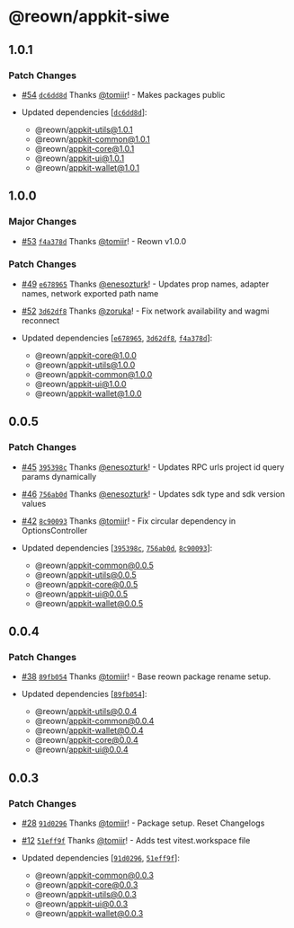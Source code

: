 # @reown/appkit-siwe

## 1.0.1

### Patch Changes

- [#54](https://github.com/reown-com/appkit/pull/54) [`dc6dd8d`](https://github.com/reown-com/appkit/commit/dc6dd8d37cbe79ae3b0bcaf7bdace1fe6ad11b09) Thanks [@tomiir](https://github.com/tomiir)! - Makes packages public

- Updated dependencies [[`dc6dd8d`](https://github.com/reown-com/appkit/commit/dc6dd8d37cbe79ae3b0bcaf7bdace1fe6ad11b09)]:
  - @reown/appkit-utils@1.0.1
  - @reown/appkit-common@1.0.1
  - @reown/appkit-core@1.0.1
  - @reown/appkit-ui@1.0.1
  - @reown/appkit-wallet@1.0.1

## 1.0.0

### Major Changes

- [#53](https://github.com/reown-com/appkit/pull/53) [`f4a378d`](https://github.com/reown-com/appkit/commit/f4a378de8bf67f296ab5cc2d730533e7362ba36a) Thanks [@tomiir](https://github.com/tomiir)! - Reown v1.0.0

### Patch Changes

- [#49](https://github.com/reown-com/appkit/pull/49) [`e678965`](https://github.com/reown-com/appkit/commit/e67896504762ea2220aaedb3202077eec83fdc7f) Thanks [@enesozturk](https://github.com/enesozturk)! - Updates prop names, adapter names, network exported path name

- [#52](https://github.com/reown-com/appkit/pull/52) [`3d62df8`](https://github.com/reown-com/appkit/commit/3d62df8e0f29977ee82f96f17fbbac66f39ae6a6) Thanks [@zoruka](https://github.com/zoruka)! - Fix network availability and wagmi reconnect

- Updated dependencies [[`e678965`](https://github.com/reown-com/appkit/commit/e67896504762ea2220aaedb3202077eec83fdc7f), [`3d62df8`](https://github.com/reown-com/appkit/commit/3d62df8e0f29977ee82f96f17fbbac66f39ae6a6), [`f4a378d`](https://github.com/reown-com/appkit/commit/f4a378de8bf67f296ab5cc2d730533e7362ba36a)]:
  - @reown/appkit-core@1.0.0
  - @reown/appkit-utils@1.0.0
  - @reown/appkit-common@1.0.0
  - @reown/appkit-ui@1.0.0
  - @reown/appkit-wallet@1.0.0

## 0.0.5

### Patch Changes

- [#45](https://github.com/reown-com/appkit/pull/45) [`395398c`](https://github.com/reown-com/appkit/commit/395398c7c943142776da2ea8011205e600d8ab86) Thanks [@enesozturk](https://github.com/enesozturk)! - Updates RPC urls project id query params dynamically

- [#46](https://github.com/reown-com/appkit/pull/46) [`756ab0d`](https://github.com/reown-com/appkit/commit/756ab0d9f7b86abc6b1a4831197058176618d9ef) Thanks [@enesozturk](https://github.com/enesozturk)! - Updates sdk type and sdk version values

- [#42](https://github.com/reown-com/appkit/pull/42) [`8c90093`](https://github.com/reown-com/appkit/commit/8c90093f724dc1ba4e86f7101fac8772b58fae04) Thanks [@tomiir](https://github.com/tomiir)! - Fix circular dependency in OptionsController

- Updated dependencies [[`395398c`](https://github.com/reown-com/appkit/commit/395398c7c943142776da2ea8011205e600d8ab86), [`756ab0d`](https://github.com/reown-com/appkit/commit/756ab0d9f7b86abc6b1a4831197058176618d9ef), [`8c90093`](https://github.com/reown-com/appkit/commit/8c90093f724dc1ba4e86f7101fac8772b58fae04)]:
  - @reown/appkit-common@0.0.5
  - @reown/appkit-utils@0.0.5
  - @reown/appkit-core@0.0.5
  - @reown/appkit-ui@0.0.5
  - @reown/appkit-wallet@0.0.5

## 0.0.4

### Patch Changes

- [#38](https://github.com/reown-com/appkit/pull/38) [`89fb054`](https://github.com/reown-com/appkit/commit/89fb054d7e2513b80940c73101dc395e7ea2694b) Thanks [@tomiir](https://github.com/tomiir)! - Base reown package rename setup.

- Updated dependencies [[`89fb054`](https://github.com/reown-com/appkit/commit/89fb054d7e2513b80940c73101dc395e7ea2694b)]:
  - @reown/appkit-utils@0.0.4
  - @reown/appkit-common@0.0.4
  - @reown/appkit-wallet@0.0.4
  - @reown/appkit-core@0.0.4
  - @reown/appkit-ui@0.0.4

## 0.0.3

### Patch Changes

- [#28](https://github.com/reown-com/appkit/pull/28) [`91d0296`](https://github.com/reown-com/appkit/commit/91d02963cbe3c2d06b74801b519ce23dd30ff797) Thanks [@tomiir](https://github.com/tomiir)! - Package setup. Reset Changelogs

- [#12](https://github.com/reown-com/appkit/pull/12) [`51eff9f`](https://github.com/reown-com/appkit/commit/51eff9f82c296b0ba2b5ab33af92a1fa54a77f7a) Thanks [@tomiir](https://github.com/tomiir)! - Adds test vitest.workspace file

- Updated dependencies [[`91d0296`](https://github.com/reown-com/appkit/commit/91d02963cbe3c2d06b74801b519ce23dd30ff797), [`51eff9f`](https://github.com/reown-com/appkit/commit/51eff9f82c296b0ba2b5ab33af92a1fa54a77f7a)]:
  - @reown/appkit-common@0.0.3
  - @reown/appkit-core@0.0.3
  - @reown/appkit-utils@0.0.3
  - @reown/appkit-ui@0.0.3
  - @reown/appkit-wallet@0.0.3

